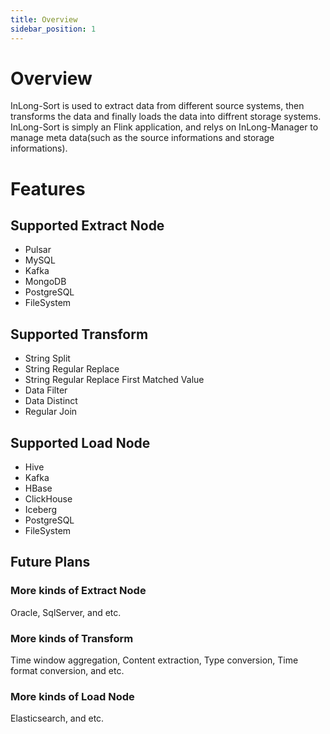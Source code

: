```yaml
---
title: Overview
sidebar_position: 1
---
```


# Overview
InLong-Sort is used to extract data from different source systems, then transforms the data and finally loads the data into diffrent storage systems.
InLong-Sort is simply an Flink application, and relys on InLong-Manager to manage meta data(such as the source informations and storage informations).

# Features

## Supported Extract Node
- Pulsar
- MySQL
- Kafka
- MongoDB
- PostgreSQL
- FileSystem

## Supported Transform 
- String Split
- String Regular Replace
- String Regular Replace First Matched Value
- Data Filter
- Data Distinct
- Regular Join

## Supported Load Node 
- Hive
- Kafka
- HBase
- ClickHouse
- Iceberg
- PostgreSQL
- FileSystem

## Future Plans
### More kinds of Extract Node
Oracle, SqlServer, and etc.

### More kinds of Transform
Time window aggregation, Content extraction, Type conversion, Time format conversion, and etc.

### More kinds of Load Node
Elasticsearch, and etc.
